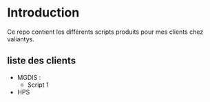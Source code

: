 # Introduction
Ce repo contient les différents scripts produits pour mes clients chez valiantys.
## liste des clients
* MGDIS :
  * Script 1
* HPS
